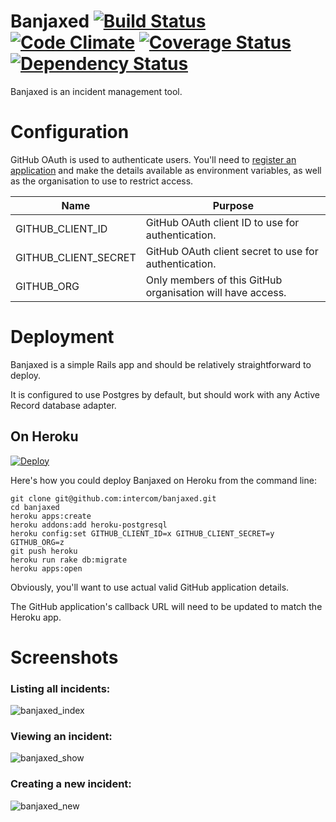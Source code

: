 # Banjaxed [![Build Status](https://travis-ci.org/intercom/banjaxed.svg?branch=master)](https://travis-ci.org/intercom/banjaxed) [![Code Climate](https://codeclimate.com/github/intercom/banjaxed.png)](https://codeclimate.com/github/intercom/banjaxed) [![Coverage Status](https://coveralls.io/repos/intercom/banjaxed/badge.png)](https://coveralls.io/r/intercom/banjaxed) [![Dependency Status](https://gemnasium.com/intercom/banjaxed.png)](https://gemnasium.com/intercom/banjaxed)

Banjaxed is an incident management tool.


# Configuration

GitHub OAuth is used to authenticate users. You'll need to [register an application](https://github.com/settings/applications/new) and make the details available as environment variables, as well as the organisation to use to restrict access.

| Name                 | Purpose                                                    |
| -------------------- | ---------------------------------------------------------- |
| GITHUB_CLIENT_ID     | GitHub OAuth client ID to use for authentication.          |
| GITHUB_CLIENT_SECRET | GitHub OAuth client secret to use for authentication.      |
| GITHUB_ORG           | Only members of this GitHub organisation will have access. |


# Deployment

Banjaxed is a simple Rails app and should be relatively straightforward to deploy.

It is configured to use Postgres by default, but should work with any Active Record database adapter.


## On Heroku

[![Deploy](https://www.herokucdn.com/deploy/button.png)](https://heroku.com/deploy)

Here's how you could deploy Banjaxed on Heroku from the command line:

```
git clone git@github.com:intercom/banjaxed.git
cd banjaxed
heroku apps:create
heroku addons:add heroku-postgresql
heroku config:set GITHUB_CLIENT_ID=x GITHUB_CLIENT_SECRET=y GITHUB_ORG=z
git push heroku
heroku run rake db:migrate
heroku apps:open
```

Obviously, you'll want to use actual valid GitHub application details.

The GitHub application's callback URL will need to be updated to match the Heroku app.


# Screenshots

### Listing all incidents:

![banjaxed_index](https://cloud.githubusercontent.com/assets/432189/4662923/e3adcc62-5536-11e4-8553-adcdbd6e38ad.png)

### Viewing an incident:

![banjaxed_show](https://cloud.githubusercontent.com/assets/432189/4662925/e3cf2ede-5536-11e4-85ec-ba76abc45854.png)

### Creating a new incident:

![banjaxed_new](https://cloud.githubusercontent.com/assets/432189/4662924/e3c8e204-5536-11e4-96be-b85bda235a2b.png)

